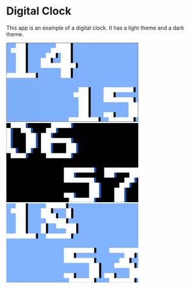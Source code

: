 # Digital Clock

This app is an example of a digital clock.
It has a light theme and a dark theme.

<img src='digital.gif' width='350'>

<img src='digital_dark.png' width='350'>

<img src='digital_light.png' width='350'>
